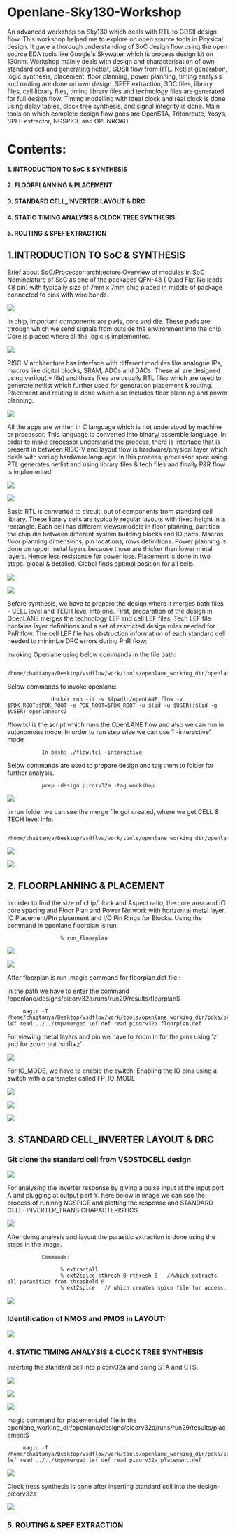 # Openlane-Sky130-Workshop
An advanced workshop on Sky130 which deals with RTL to GDSII design flow. This workshop helped me to explore on open source tools in Physical design. It gave a thorough understanding of SoC design flow using the open source EDA tools like Google's Skywater which is process design kit on 130nm. Workshop mainly deals with design and characterisation of own standard cell and generating netlist, GDSII flow from RTL. Netlist generation, logic synthesis, placement, floor planning, power planning, timing analysis and routing are done on own design. SPEF extraction, SDC files, library files, cell library files, timing library files and technology files are generated for full design flow. Timing modelling with ideal clock and real clock is done using delay tables, clock tree synthesis,  and signal integrity  is done. Main tools on which complete design flow goes are  OpenSTA, Tritonroute, Yosys, SPEF extractor, NGSPICE and OPENROAD. 

   # Contents:
   #### 1. INTRODUCTION TO SoC & SYNTHESIS
   #### 2. FLOORPLANNING & PLACEMENT 
   #### 3. STANDARD CELL_INVERTER LAYOUT & DRC
   #### 4. STATIC TIMING ANALYSIS & CLOCK TREE SYNTHESIS
   #### 5. ROUTING & SPEF EXTRACTION


## 1.INTRODUCTION TO SoC & SYNTHESIS
   Brief about SoC/Processor architecture
   Overview of modules in SoC
   Nominclature of SoC as one of the packages QFN-48 ( Quad Flat No leads 48 pin) with typically size of 7mm x 7mm chip placed in middle of package connected to pins with wire bonds.
 
 ![](Snippets/2CHIP.bmp)
 
   In chip, important components are pads, core and die. These pads are through which we send signals from outside the environment into the chip. Core is placed where all the logic is implemented.
   
![](Snippets/3core.bmp)

   
   RISC-V architecture has interface with different modules like analogue IPs, macros like digital blocks, SRAM, ADCs and DACs. These all are designed using verilog(.v file) and these files are usually RTL files which are used to generate netlist which further used for generation placement & routing. Placement and routing is done which also includes floor planning and power planning.
   
  ![](Snippets/4risc-v.bmp)
  
  All the apps are written in C language which is not understood by machine or processor. This language is converted into binary/ assemble language. In order to make processor understand the process, there is interface that is present in between RISC-V and layout flow is hardware/physical layer which deals with verilog hardware language. In this process, processor spec using RTL generates netlist and using library files & tech files and finally P&R flow is implemented
  
 ![](Snippets/6software.jpg)
 
 ![](Snippets/7HARDWAREDESCR.jpg)
 
 
   Basic RTL is converted to circuit, out of components from standard cell library. These library cells are typically regular layouts with fixed height in a rectangle. Each cell has different views/models
   In floor planning, partition the chip die between different system building blocks and IO pads. Macros floor planning dimensions, pin locations, rows definitions. Power planning is done on upper metal layers because those are thicker than lower metal layers. Hence less resistance for power loss. 
   Placement is done in two steps: global & detailed.  Global finds optimal position for all cells.
   
   
 ![](Snippets/9RTL2GDSII.jpg)
 
 ![](Snippets/10power_planning.jpg)
 
   Before synthesis, we have to prepare the design where it merges both files - CELL level and TECH level into one.
   First, preparation of the design in OpenLANE merges the technology LEF and cell LEF files. Tech LEF file contains layer definitions and a set of restricted design rules needed for PnR flow. The cell LEF  file has obstruction information of each standard cell needed to minimize DRC errors during PnR flow:
   
  Invoking Openlane using below commands in the file path:
               
               /home/chaitanya/Desktop/vsdflow/work/tools/openlane_working_dir/openlane/
               
   Below commands to invoke openlane:
   
                  docker run -it -v $(pwd):/openLANE_flow -v $PDK_ROOT:$PDK_ROOT -e PDK_ROOT=$PDK_ROOT -u $(id -u $USER):$(id -g $USER) openlane:rc2
                  
   /flow.tcl is the script which runs the OpenLANE flow and also we can run in autonomous mode. In order to run step wise we can use " -interactive" mode
   
               In bash: ./flow.tcl -interactive
               
   Below commands are used to prepare design and tag them to folder for further analysis.
   
               prep -design picorv32a -tag workshop
               
 
 ![](Snippets/Day1flow_tcl.png)
 
 
 In run folder we can see the merge file got created, where we get CELL & TECH level info.
 
               /home/chaitanya/Desktop/vsdflow/work/tools/openlane_working_dir/openlane/designs/picorv32a/runs/run29_1
 

 ![](Snippets/Day1Synthesis.png)
 
 ![](Snippets/Day1Synthesis_1.png)


## 2. FLOORPLANNING & PLACEMENT 

In order to find the size of chip/block and Aspect ratio, the core area and IO core spacing and Floor Plan and Power Network with horizontal metal layer. IO Placement/Pin placement and I/O Pin Rings for Blocks. Using the command in openlane floorplan is run.

                     % run_floorplan

![](Snippets/Day2_floorplan.png)

![](Snippets/Day2_Floorplan_Area.png)

After floorplan is run ,magic command for floorplan.def file :
               
In the path we have to enter the command /openlane/designs/picorv32a/runs/run29/results/floorplan$ 
         
         magic -T /home/chaitanya/Desktop/vsdflow/work/tools/openlane_working_dir/pdks/sky130A/libs.tech/magic/sky130A.tech lef read ../../tmp/merged.lef def read picorv32a.floorplan.def
         
 For viewing metal layers and pin we have to zoom in for the pins using  'z' and for zoom out 'shift+z'


![](Snippets/Day2_Floorplan_Vmetal.png)


For IO_MODE, we have to enable the switch: Enabling the IO pins using a switch with a parameter called  FP_IO_MODE

![](Snippets/DAY3_FLOORPLAN_IO_MODE_2.png)

![](Snippets/Day2_Floorplan_HMetal.png)

![](Snippets/Day2_Floorplan_STDCELL.png)


## 3. STANDARD CELL_INVERTER LAYOUT & DRC

   ### Git clone the standard cell from VSDSTDCELL design
   
   
![](Snippets/DAY3_INV_LAYOUT_1.png)

  
  For analysing the inverter response by giving a pulse input at the input port A and plugging at output port Y.
 here below in image we can see the process of runinng NGSPICE and plotting the response and STANDARD CELL- INVERTER_TRANS CHARACTERISTICS
   
![](Snippets/DAY3_INV_RUN_PLOT.png)

After doing analysis and layout the parasitic extraction is done using the steps in the image.

               Commands:
               
                     % extractall
                     % ext2spice cthresh 0 rthresh 0   //which extracts all parasitics from threshold 0
                     % ext2spice   // which creates spice file for access.

![](Snippets/DAY3_INV_SPICE_EXTRACTION.png)


  ### Identification of NMOS and PMOS in LAYOUT:
  
  ![](Snippets/DAY3_INV_LAYOUT_1.png)

 
   
 
 
 
 
 
 ### 4. STATIC TIMING ANALYSIS & CLOCK TREE SYNTHESIS
 
 Inserting the standard cell into picorv32a and doing STA and CTS. 
 
   ![](Snippets/DAY4_PORT_DECLARATION.png)
   
   
   ![](Snippets/DAY4_PITCH_OFFSET.png)
   
   
   ![](Snippets/DAY4_PLACEMENT.png)
   
   
   magic command for placement.def file in the openlane_working_dir/openlane/designs/picorv32a/runs/run29/results/placement$ 
   
   
         magic -T /home/chaitanya/Desktop/vsdflow/work/tools/openlane_working_dir/pdks/sky130A/libs.tech/magic/sky130A.tech lef read ../../tmp/merged.lef def read picorv32a.placement.def
   
   
   ![](Snippets/DAY4_VSDINV_IN_PICORV.png)
   
   
  Clock tress synthesis is done after inserting standard cell into the design- picorv32a
  
  ![](Snippets/DAY4_CTS.png)
  
  
 
 
 
 
 
 
 ### 5. ROUTING & SPEF EXTRACTION
